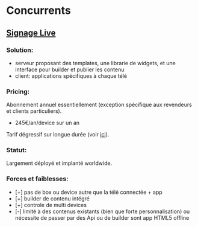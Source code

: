 # Concurrents

## [Signage Live](https://signagelive.com/)

### Solution:

- serveur proposant des templates, une librarie de widgets, et une interface pour builder et publier les contenu
- client: applications spécifiques à chaque télé

### Pricing:

Abonnement annuel essentiellement (exception spécifique aux revendeurs et clients particuliers).

- 245€/an/device sur un an

Tarif dégressif sur longue durée (voir [ici](https://signagelive.com/pricing/)).

### Statut:

Largement déployé et implanté worldwide.

### Forces et faiblesses:

- [+] pas de box ou device autre que la télé connectée + app
- [+] builder de contenu intégré
- [+] controle de multi devices
- [-] limité à des contenus existants (bien que forte personnalisation) ou nécessite de passer par des Api ou de builder sont app HTML5 offline
